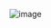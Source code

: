 ![image](https://github.com/ilrexho2011/Project-EULER-Possible-Solutions-Problems-301_to_400/assets/61479363/c3b48e07-a072-45dd-8f2f-c17c04c99b97)


